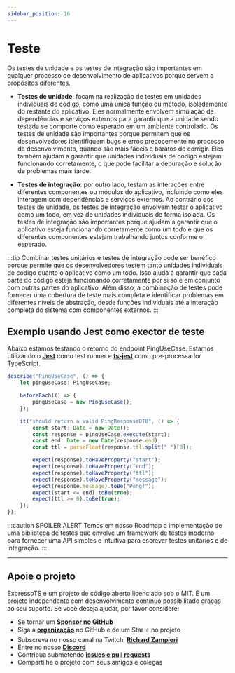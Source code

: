 ```yaml
---
sidebar_position: 16
---
```


# Teste

Os testes de unidade e os testes de integração são importantes em qualquer processo de desenvolvimento de aplicativos porque servem a propósitos diferentes.

-   **Testes de unidade**: focam na realização de testes em unidades individuais de código, como uma única função ou método, isoladamente do restante do aplicativo. Eles normalmente envolvem simulação de dependências e serviços externos para garantir que a unidade sendo testada se comporte como esperado em um ambiente controlado. Os testes de unidade são importantes porque permitem que os desenvolvedores identifiquem bugs e erros precocemente no processo de desenvolvimento, quando são mais fáceis e baratos de corrigir. Eles também ajudam a garantir que unidades individuais de código estejam funcionando corretamente, o que pode facilitar a depuração e solução de problemas mais tarde.

-   **Testes de integração**: por outro lado, testam as interações entre diferentes componentes ou módulos do aplicativo, incluindo como eles interagem com dependências e serviços externos. Ao contrário dos testes de unidade, os testes de integração envolvem testar o aplicativo como um todo, em vez de unidades individuais de forma isolada. Os testes de integração são importantes porque ajudam a garantir que o aplicativo esteja funcionando corretamente como um todo e que os diferentes componentes estejam trabalhando juntos conforme o esperado.

:::tip
Combinar testes unitários e testes de integração pode ser benéfico porque permite que os desenvolvedores testem tanto unidades individuais de código quanto o aplicativo como um todo. Isso ajuda a garantir que cada parte do código esteja funcionando corretamente por si só e em conjunto com outras partes do aplicativo. Além disso, a combinação de testes pode fornecer uma cobertura de teste mais completa e identificar problemas em diferentes níveis de abstração, desde funções individuais até a interação completa do sistema com componentes externos.
:::

## Exemplo usando Jest como exector de teste

Abaixo estamos testando o retorno do endpoint PingUseCase. Estamos utilizando o **[Jest](https://jestjs.io/)** como test runner e **[ts-jest](https://www.npmjs.com/package/ts-jest)** como pre-processador TypeScript.

```typescript
describe("PingUseCase", () => {
    let pingUseCase: PingUseCase;

    beforeEach(() => {
        pingUseCase = new PingUseCase();
    });

    it("should return a valid PingResponseDTO", () => {
        const start: Date = new Date();
        const response = pingUseCase.execute(start);
        const end: Date = new Date(response.end);
        const ttl = parseFloat(response.ttl.split(" ")[0]);

        expect(response).toHaveProperty("start");
        expect(response).toHaveProperty("end");
        expect(response).toHaveProperty("ttl");
        expect(response).toHaveProperty("message");
        expect(response.message).toBe("Pong!");
        expect(start <= end).toBe(true);
        expect(ttl >= 0).toBe(true);
    });
});
```

:::caution SPOILER ALERT
Temos em nosso Roadmap a implementação de uma biblioteca de testes que envolve um framework de testes moderno para fornecer uma API simples e intuitiva para escrever testes unitários e de integração.
:::

---

## Apoie o projeto

ExpressoTS é um projeto de código aberto licenciado sob o MIT. É um projeto independente com desenvolvimento contínuo possibilitado graças ao seu suporte. Se você deseja ajudar, por favor considere:

-   Se tornar um **[Sponsor no GitHub](https://github.com/sponsors/expressots)**
-   Siga a **[organização](https://github.com/expressots)** no GitHub e de um Star ⭐ no projeto
-   Subscreva no nosso canal na Twitch: **[Richard Zampieri](https://www.twitch.tv/richardzampieri)**
-   Entre no nosso **[Discord](https://discord.com/invite/PyPJfGK)**
-   Contribua submetendo **[issues e pull requests](https://github.com/expressots/expressots/issues/new/choose)**
-   Compartilhe o projeto com seus amigos e colegas
